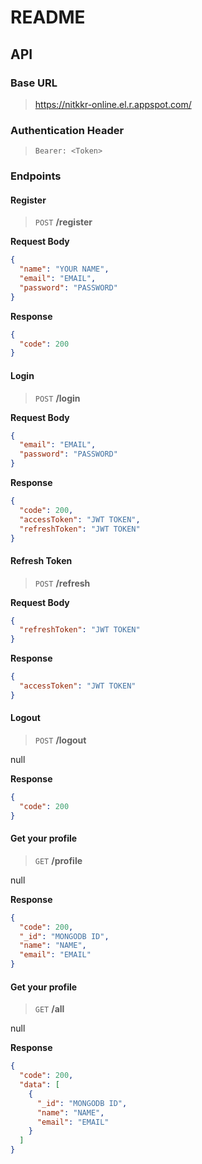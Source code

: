 # README

## API

### Base URL

> https://nitkkr-online.el.r.appspot.com/

### Authentication Header

> `Bearer: <Token>`

### Endpoints

#### Register

> `POST`  **/register**

**Request Body**

```json
{
  "name": "YOUR NAME",
  "email": "EMAIL",
  "password": "PASSWORD"
}
```

**Response**

```json
{
  "code": 200
}
```


#### Login

> `POST`  **/login**

**Request Body**

```json
{
  "email": "EMAIL",
  "password": "PASSWORD"
}
```

**Response**

```json
{
  "code": 200,
  "accessToken": "JWT TOKEN",
  "refreshToken": "JWT TOKEN"
}
```


#### Refresh Token

> `POST`  **/refresh**

**Request Body**

```json
{
  "refreshToken": "JWT TOKEN"
}
```

**Response**

```json
{
  "accessToken": "JWT TOKEN"
}
```


#### Logout

> `POST`  **/logout**

null

**Response**

```json
{
  "code": 200
}
```


#### Get your profile

> `GET`  **/profile**

null

**Response**

```json
{
  "code": 200,
  "_id": "MONGODB ID",
  "name": "NAME",
  "email": "EMAIL"
}
```


#### Get your profile

> `GET`  **/all**

null

**Response**

```json
{
  "code": 200,
  "data": [
    {
      "_id": "MONGODB ID",
      "name": "NAME",
      "email": "EMAIL"
    }
  ]
}
```

